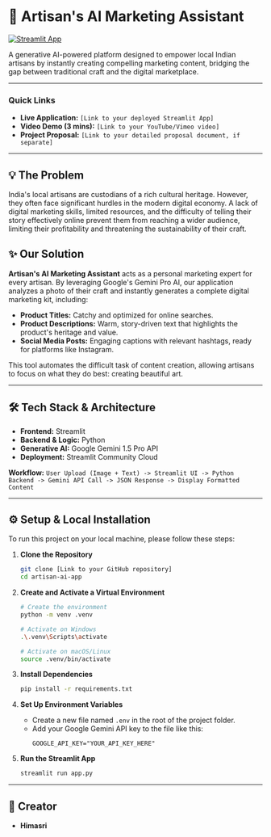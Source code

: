 # 🎨 Artisan's AI Marketing Assistant

[![Streamlit App](https://static.streamlit.io/badges/streamlit_badge_black_white.svg)](https://your-app-url.streamlit.app)

A generative AI-powered platform designed to empower local Indian artisans by instantly creating compelling marketing content, bridging the gap between traditional craft and the digital marketplace.

---

### **Quick Links**
* **Live Application:** `[Link to your deployed Streamlit App]`
* **Video Demo (3 mins):** `[Link to your YouTube/Vimeo video]`
* **Project Proposal:** `[Link to your detailed proposal document, if separate]`

---

## 💡 The Problem

India's local artisans are custodians of a rich cultural heritage. However, they often face significant hurdles in the modern digital economy. A lack of digital marketing skills, limited resources, and the difficulty of telling their story effectively online prevent them from reaching a wider audience, limiting their profitability and threatening the sustainability of their craft.

## ✨ Our Solution

**Artisan's AI Marketing Assistant** acts as a personal marketing expert for every artisan. By leveraging Google's Gemini Pro AI, our application analyzes a photo of their craft and instantly generates a complete digital marketing kit, including:

* **Product Titles:** Catchy and optimized for online searches.
* **Product Descriptions:** Warm, story-driven text that highlights the product's heritage and value.
* **Social Media Posts:** Engaging captions with relevant hashtags, ready for platforms like Instagram.

This tool automates the difficult task of content creation, allowing artisans to focus on what they do best: creating beautiful art.

---

## 🛠️ Tech Stack & Architecture

* **Frontend:** Streamlit
* **Backend & Logic:** Python
* **Generative AI:** Google Gemini 1.5 Pro API
* **Deployment:** Streamlit Community Cloud

**Workflow:**
`User Upload (Image + Text) -> Streamlit UI -> Python Backend -> Gemini API Call -> JSON Response -> Display Formatted Content`

---

## ⚙️ Setup & Local Installation

To run this project on your local machine, please follow these steps:

1.  **Clone the Repository**
    ```bash
    git clone [Link to your GitHub repository]
    cd artisan-ai-app
    ```

2.  **Create and Activate a Virtual Environment**
    ```bash
    # Create the environment
    python -m venv .venv

    # Activate on Windows
    .\.venv\Scripts\activate

    # Activate on macOS/Linux
    source .venv/bin/activate
    ```

3.  **Install Dependencies**
    ```bash
    pip install -r requirements.txt
    ```

4.  **Set Up Environment Variables**
    * Create a new file named `.env` in the root of the project folder.
    * Add your Google Gemini API key to the file like this:
        ```
        GOOGLE_API_KEY="YOUR_API_KEY_HERE"
        ```

5.  **Run the Streamlit App**
    ```bash
    streamlit run app.py
    ```

---

## 👤 Creator

* **Himasri**